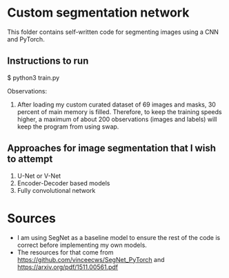# Custom segmentation network

This folder contains self-written code for segmenting images using a CNN and PyTorch.

## Instructions to run

$ python3 train.py


Observations:
1. After loading my custom curated dataset of 69 images and masks, 30 percent of main memory is filled. Therefore, to keep the training speeds higher, a maximum of about 200 observations (images and labels) will keep the program from using swap.

## Approaches for image segmentation that I wish to attempt
1. U-Net or V-Net
2. Encoder-Decoder based models
3. Fully convolutional network

# Sources
 - I am using SegNet as a baseline model to ensure the rest of the code is correct before implementing my own models.
 - The resources for that come from https://github.com/vinceecws/SegNet_PyTorch and https://arxiv.org/pdf/1511.00561.pdf 